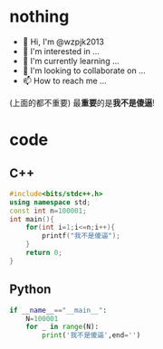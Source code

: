 # nothing

- 👋 Hi, I'm @wzpjk2013
- 👀 I'm interested in ...
- 🌱 I'm currently learning ...
- 💞️ I'm looking to collaborate on ...
- 📫 How to reach me ...

(上面的都不重要)
最**重要**的是**我不是傻逼**!

<!--wzpjk2013/wzpjk2013 is a ✨ *special* ✨ repository because its `README.md` (this file) appears on your GitHub profile.
#You can click the Preview link to take a look at your changes.-->

# code
## C++
```cpp
#include<bits/stdc++.h>
using namespace std;
const int n=100001;
int main(){
	for(int i=1;i<=n;i++){
		printf("我不是傻逼");
	}
	return 0;
}
```
## Python
```py
if __name__=="__main__":
	N=100001
	for _ in range(N):
		print('我不是傻逼',end='')
```
